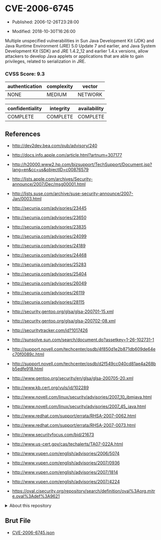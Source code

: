 # CVE-2006-6745

- Published: 2006-12-26T23:28:00

- Modified: 2018-10-30T16:26:00

Multiple unspecified vulnerabilities in Sun Java Development Kit (JDK) and Java Runtime Environment (JRE) 5.0 Update 7 and earlier, and Java System Development Kit (SDK) and JRE 1.4.2_12 and earlier 1.4.x versions, allow attackers to develop Java applets or applications that are able to gain privileges, related to serialization in JRE.

### CVSS Score: **9.3**

| authentication | complexity | vector |
| --- | --- | --- |
| NONE | MEDIUM | NETWORK |

| confidentiality | integrity | availability |
| --- | --- | --- |
| COMPLETE | COMPLETE | COMPLETE |

## References

* http://dev2dev.bea.com/pub/advisory/240

* http://docs.info.apple.com/article.html?artnum=307177

* http://h20000.www2.hp.com/bizsupport/TechSupport/Document.jsp?lang=en&cc=us&objectID=c00876579

* http://lists.apple.com/archives/Security-announce/2007/Dec/msg00001.html

* http://lists.suse.com/archive/suse-security-announce/2007-Jan/0003.html

* http://secunia.com/advisories/23445

* http://secunia.com/advisories/23650

* http://secunia.com/advisories/23835

* http://secunia.com/advisories/24099

* http://secunia.com/advisories/24189

* http://secunia.com/advisories/24468

* http://secunia.com/advisories/25283

* http://secunia.com/advisories/25404

* http://secunia.com/advisories/26049

* http://secunia.com/advisories/26119

* http://secunia.com/advisories/28115

* http://security.gentoo.org/glsa/glsa-200701-15.xml

* http://security.gentoo.org/glsa/glsa-200702-08.xml

* http://securitytracker.com/id?1017426

* http://sunsolve.sun.com/search/document.do?assetkey=1-26-102731-1

* http://support.novell.com/techcenter/psdb/4f850d1e2b871db609de64ec70f0089c.html

* http://support.novell.com/techcenter/psdb/d2f549cc040cd81ae4a268bb5edfe918.html

* http://www.gentoo.org/security/en/glsa/glsa-200705-20.xml

* http://www.kb.cert.org/vuls/id/102289

* http://www.novell.com/linux/security/advisories/2007_10_ibmjava.html

* http://www.novell.com/linux/security/advisories/2007_45_java.html

* http://www.redhat.com/support/errata/RHSA-2007-0062.html

* http://www.redhat.com/support/errata/RHSA-2007-0073.html

* http://www.securityfocus.com/bid/21673

* http://www.us-cert.gov/cas/techalerts/TA07-022A.html

* http://www.vupen.com/english/advisories/2006/5074

* http://www.vupen.com/english/advisories/2007/0936

* http://www.vupen.com/english/advisories/2007/1814

* http://www.vupen.com/english/advisories/2007/4224

* https://oval.cisecurity.org/repository/search/definition/oval%3Aorg.mitre.oval%3Adef%3A9621

<details>
<summary>About this repository</summary> 

  This repository is part of the project [Live Hack CVE](https://github.com/Live-Hack-CVE). Main website can be found [www.live-hack.org](https://www.live-hack.org) 
  
  Made by [Sn0wAlice](https://github.com/Sn0wAlice) for the people that care about security and need to have a feed of the latest CVEs. Hope you enjoy it, don't forget to star the repo and follow me on [Twitter](https://twitter.com/Sn0wAlice) and [Github](https://github.com/Sn0wAlice). And that is my [personnal website](https://www.alice-snow.me/)

  - [Home Page](https://github.com/Live-Hack-CVE)
  - [Framework](https://github.com/Live-Hack-CVE/cve-framework)
  - [CVE database](https://github.com/Live-Hack-CVE/full_database)
  - [Changelog](https://github.com/Live-Hack-CVE/Changelog)
</details>

## Brut File

* [CVE-2006-6745.json](https://raw.githubusercontent.com/Live-Hack-CVE/full_database/main/cves/2006/CVE-2006-6745.json)


